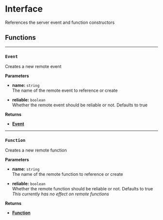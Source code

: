 # Interface

References the server event and function constructors

## Functions

---

### `Event`

Creates a new remote event

**Parameters**

* **name:** `string`\
The name of the remote event to reference or create

* **reliable:** `boolean`\
Whether the remote event should be reliable or not. Defaults to true

**Returns**

- [**Event**](./event)

---

### `Function`

Creates a new remote function

**Parameters**

* **name:** `string`\
The name of the remote function to reference or create

* **reliable:** `boolean`\
Whether the remote function should be reliable or not. Defaults to true\
*This currently has no effect on remote functions*

**Returns**

- [**Function**](./function)
